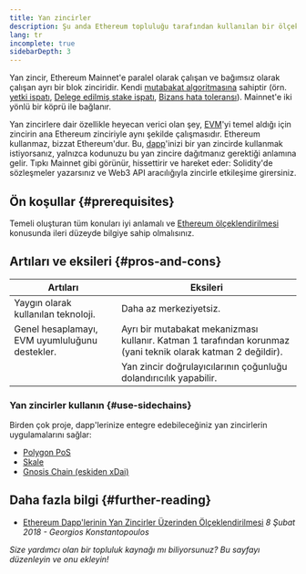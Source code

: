 ```yaml
---
title: Yan zincirler
description: Şu anda Ethereum topluluğu tarafından kullanılan bir ölçeklendirme çözümü olarak yan zincirlere giriş.
lang: tr
incomplete: true
sidebarDepth: 3
---
```


Yan zincir, Ethereum Mainnet'e paralel olarak çalışan ve bağımsız olarak çalışan ayrı bir blok zinciridir. Kendi [mutabakat algoritmasına](/developers/docs/consensus-mechanisms/) sahiptir (örn. [yetki ispatı](https://wikipedia.org/wiki/Proof_of_authority), [Delege edilmiş stake ispatı](https://en.bitcoinwiki.org/wiki/DPoS), [Bizans hata toleransı](https://decrypt.co/resources/byzantine-fault-tolerance-what-is-it-explained)). Mainnet'e iki yönlü bir köprü ile bağlanır.

Yan zincirlere dair özellikle heyecan verici olan şey, [EVM](/developers/docs/evm/)'yi temel aldığı için zincirin ana Ethereum zinciriyle aynı şekilde çalışmasıdır. Ethereum kullanmaz, bizzat Ethereum'dur. Bu, [dapp](/developers/docs/dapps/)'inizi bir yan zincirde kullanmak istiyorsanız, yalnızca kodunuzu bu yan zincire dağıtmanız gerektiği anlamına gelir. Tıpkı Mainnet gibi görünür, hissettirir ve hareket eder: Solidity'de sözleşmeler yazarsınız ve Web3 API aracılığıyla zincirle etkileşime girersiniz.

## Ön koşullar {#prerequisites}

Temeli oluşturan tüm konuları iyi anlamalı ve [Ethereum ölçeklendirilmesi](/developers/docs/scaling/) konusunda ileri düzeyde bilgiye sahip olmalısınız.

## Artıları ve eksileri {#pros-and-cons}

| Artıları                                       | Eksileri                                                                                                      |
| ---------------------------------------------- | ------------------------------------------------------------------------------------------------------------- |
| Yaygın olarak kullanılan teknoloji.            | Daha az merkeziyetsiz.                                                                                        |
| Genel hesaplamayı, EVM uyumluluğunu destekler. | Ayrı bir mutabakat mekanizması kullanır. Katman 1 tarafından korunmaz (yani teknik olarak katman 2 değildir). |
|                                                | Yan zincir doğrulayıcılarının çoğunluğu dolandırıcılık yapabilir.                                             |

### Yan zincirler kullanın {#use-sidechains}

Birden çok proje, dapp'lerinize entegre edebileceğiniz yan zincirlerin uygulamalarını sağlar:

- [Polygon PoS](https://polygon.technology/solutions/polygon-pos)
- [Skale](https://skale.network/)
- [Gnosis Chain (eskiden xDai)](https://www.xdaichain.com/)

## Daha fazla bilgi {#further-reading}

- [Ethereum Dapp'lerinin Yan Zincirler Üzerinden Ölçeklendirilmesi](https://medium.com/loom-network/dappchains-scaling-ethereum-dapps-through-sidechains-f99e51fff447) _8 Şubat 2018 - Georgios Konstantopoulos_

_Size yardımcı olan bir topluluk kaynağı mı biliyorsunuz? Bu sayfayı düzenleyin ve onu ekleyin!_
